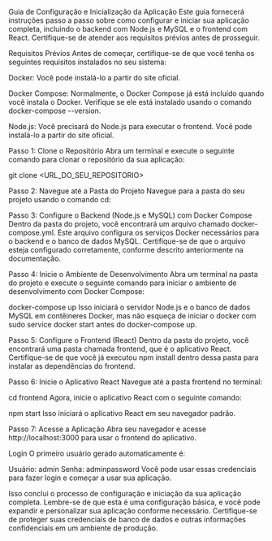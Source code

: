 Guia de Configuração e Inicialização da Aplicação
Este guia fornecerá instruções passo a passo sobre como configurar e iniciar sua aplicação completa, incluindo o backend com Node.js e MySQL e o frontend com React. Certifique-se de atender aos requisitos prévios antes de prosseguir.

Requisitos Prévios
Antes de começar, certifique-se de que você tenha os seguintes requisitos instalados no seu sistema:

Docker: Você pode instalá-lo a partir do site oficial.

Docker Compose: Normalmente, o Docker Compose já está incluído quando você instala o Docker. Verifique se ele está instalado usando o comando docker-compose --version.

Node.js: Você precisará do Node.js para executar o frontend. Você pode instalá-lo a partir do site oficial.

Passo 1: Clone o Repositório
Abra um terminal e execute o seguinte comando para clonar o repositório da sua aplicação:

git clone <URL_DO_SEU_REPOSITORIO>

Passo 2: Navegue até a Pasta do Projeto
Navegue para a pasta do seu projeto usando o comando cd:

Passo 3: Configure o Backend (Node.js e MySQL) com Docker Compose
Dentro da pasta do projeto, você encontrará um arquivo chamado docker-compose.yml. Este arquivo configura os serviços Docker necessários para o backend e o banco de dados MySQL. Certifique-se de que o arquivo esteja configurado corretamente, conforme descrito anteriormente na documentação.

Passo 4: Inicie o Ambiente de Desenvolvimento
Abra um terminal na pasta do projeto e execute o seguinte comando para iniciar o ambiente de desenvolvimento com Docker Compose:

docker-compose up
Isso iniciará o servidor Node.js e o banco de dados MySQL em contêineres Docker, mas não esqueça de iniciar o docker com sudo service docker start antes do docker-compose up.

Passo 5: Configure o Frontend (React)
Dentro da pasta do projeto, você encontrará uma pasta chamada frontend, que é o aplicativo React. Certifique-se de que você já executou npm install dentro dessa pasta para instalar as dependências do frontend.

Passo 6: Inicie o Aplicativo React
Navegue até a pasta frontend no terminal:

cd frontend
Agora, inicie o aplicativo React com o seguinte comando:

npm start
Isso iniciará o aplicativo React em seu navegador padrão.

Passo 7: Acesse a Aplicação
Abra seu navegador e acesse http://localhost:3000 para usar o frontend do aplicativo.

Login
O primeiro usuário gerado automaticamente é:

Usuário: admin
Senha: adminpassword
Você pode usar essas credenciais para fazer login e começar a usar sua aplicação.

Isso conclui o processo de configuração e iniciação da sua aplicação completa. Lembre-se de que esta é uma configuração básica, e você pode expandir e personalizar sua aplicação conforme necessário. Certifique-se de proteger suas credenciais de banco de dados e outras informações confidenciais em um ambiente de produção.
